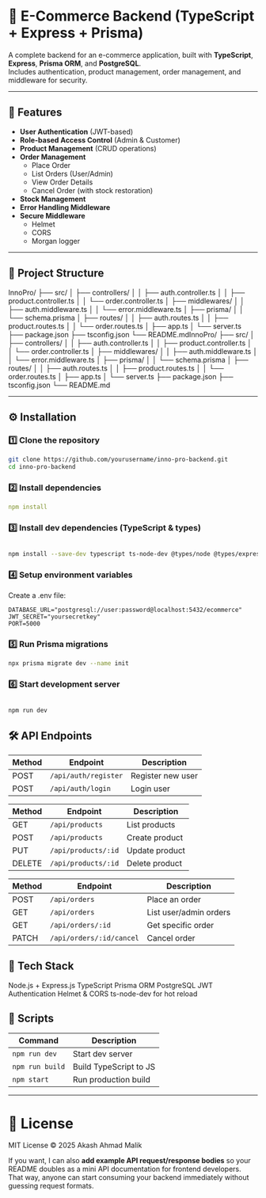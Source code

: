 # 🛒 E-Commerce Backend (TypeScript + Express + Prisma)

A complete backend for an e-commerce application, built with **TypeScript**, **Express**, **Prisma ORM**, and **PostgreSQL**.  
Includes authentication, product management, order management, and middleware for security.

---

## 📌 Features

- **User Authentication** (JWT-based)
- **Role-based Access Control** (Admin & Customer)
- **Product Management** (CRUD operations)
- **Order Management**  
  - Place Order  
  - List Orders (User/Admin)  
  - View Order Details  
  - Cancel Order (with stock restoration)
- **Stock Management**
- **Error Handling Middleware**
- **Secure Middleware**
  - Helmet
  - CORS
  - Morgan logger

---

## 📂 Project Structure

InnoPro/
├── src/
│ ├── controllers/
│ │ ├── auth.controller.ts
│ │ ├── product.controller.ts
│ │ └── order.controller.ts
│ ├── middlewares/
│ │ ├── auth.middleware.ts
│ │ └── error.middleware.ts
│ ├── prisma/
│ │ └── schema.prisma
│ ├── routes/
│ │ ├── auth.routes.ts
│ │ ├── product.routes.ts
│ │ └── order.routes.ts
│ ├── app.ts
│ └── server.ts
├── package.json
├── tsconfig.json
└── README.mdInnoPro/
├── src/
│ ├── controllers/
│ │ ├── auth.controller.ts
│ │ ├── product.controller.ts
│ │ └── order.controller.ts
│ ├── middlewares/
│ │ ├── auth.middleware.ts
│ │ └── error.middleware.ts
│ ├── prisma/
│ │ └── schema.prisma
│ ├── routes/
│ │ ├── auth.routes.ts
│ │ ├── product.routes.ts
│ │ └── order.routes.ts
│ ├── app.ts
│ └── server.ts
├── package.json
├── tsconfig.json
└── README.md



---
## ⚙️ Installation

### 1️⃣ Clone the repository

```bash
git clone https://github.com/yourusername/inno-pro-backend.git
cd inno-pro-backend
```


### 2️⃣ Install dependencies
```yml
npm install
```

### 3️⃣ Install dev dependencies (TypeScript & types)
```bash

npm install --save-dev typescript ts-node-dev @types/node @types/express @types/cors @types/morgan @types/helmet

```

### 4️⃣ Setup environment variables
Create a .env file:

```env
DATABASE_URL="postgresql://user:password@localhost:5432/ecommerce"
JWT_SECRET="yoursecretkey"
PORT=5000
```

### 5️⃣ Run Prisma migrations
```bash
npx prisma migrate dev --name init
```

### 6️⃣ Start development server
```bash

npm run dev

```

## 🛠 API Endpoints

| Method | Endpoint             | Description       |
| ------ | -------------------- | ----------------- |
| POST   | `/api/auth/register` | Register new user |
| POST   | `/api/auth/login`    | Login user        |


| Method | Endpoint            | Description    |
| ------ | ------------------- | -------------- |
| GET    | `/api/products`     | List products  |
| POST   | `/api/products`     | Create product |
| PUT    | `/api/products/:id` | Update product |
| DELETE | `/api/products/:id` | Delete product |


| Method | Endpoint                 | Description            |
| ------ | ------------------------ | ---------------------- |
| POST   | `/api/orders`            | Place an order         |
| GET    | `/api/orders`            | List user/admin orders |
| GET    | `/api/orders/:id`        | Get specific order     |
| PATCH  | `/api/orders/:id/cancel` | Cancel order           |


## 🧩 Tech Stack
Node.js + Express.js
TypeScript
Prisma ORM
PostgreSQL
JWT Authentication
Helmet & CORS
ts-node-dev for hot reload


## 🚀 Scripts

| Command         | Description            |
| --------------- | ---------------------- |
| `npm run dev`   | Start dev server       |
| `npm run build` | Build TypeScript to JS |
| `npm start`     | Run production build   |



---

# 📜 License
MIT License © 2025 Akash Ahmad Malik

If you want, I can also **add example API request/response bodies** so your README doubles as a mini API documentation for frontend developers. That way, anyone can start consuming your backend immediately without guessing request formats.

